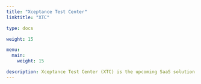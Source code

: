 ```yaml
---
title: "Xceptance Test Center"
linktitle: "XTC"

type: docs

weight: 15

menu:
  main:
    weight: 15

description: Xceptance Test Center (XTC) is the upcoming SaaS solution for XLT and related testing services, such as monitoring. This documentation as well as XTC itself are work in progress and will be progressively enhanced, in parts by your feedback.
---
```


